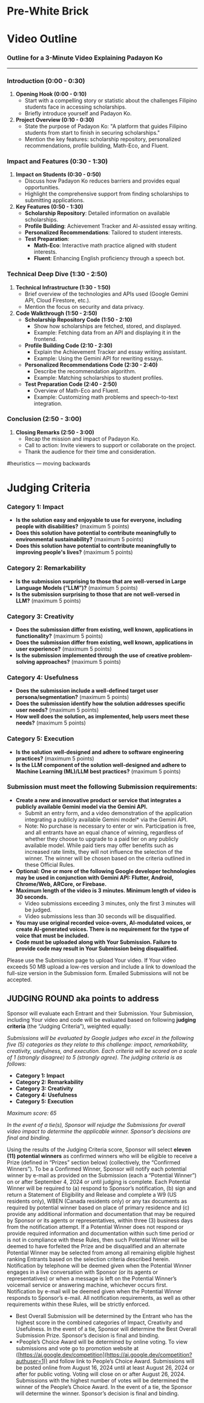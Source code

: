 # Pre-White Brick

# Video Outline

### Outline for a 3-Minute Video Explaining Padayon Ko

---

### **Introduction (0:00 - 0:30)**

1. **Opening Hook (0:00 - 0:10)**
    - Start with a compelling story or statistic about the challenges Filipino students face in accessing scholarships.
    - Briefly introduce yourself and Padayon Ko.
2. **Project Overview (0:10 - 0:30)**
    - State the purpose of Padayon Ko: "A platform that guides Filipino students from start to finish in securing scholarships."
    - Mention the key features: scholarship repository, personalized recommendations, profile building, Math-Eco, and Fluent.

### **Impact and Features (0:30 - 1:30)**

1. **Impact on Students (0:30 - 0:50)**
    - Discuss how Padayon Ko reduces barriers and provides equal opportunities.
    - Highlight the comprehensive support from finding scholarships to submitting applications.
2. **Key Features (0:50 - 1:30)**
    - **Scholarship Repository**: Detailed information on available scholarships.
    - **Profile Building**: Achievement Tracker and AI-assisted essay writing.
    - **Personalized Recommendations**: Tailored to student interests.
    - **Test Preparation**:
        - **Math-Eco**: Interactive math practice aligned with student interests.
        - **Fluent**: Enhancing English proficiency through a speech bot.

### **Technical Deep Dive (1:30 - 2:50)**

1. **Technical Infrastructure (1:30 - 1:50)**
    - Brief overview of the technologies and APIs used (Google Gemini API, Cloud Firestore, etc.).
    - Mention the focus on security and data privacy.
2. **Code Walkthrough (1:50 - 2:50)**
    - **Scholarship Repository Code (1:50 - 2:10)**
        - Show how scholarships are fetched, stored, and displayed.
        - Example: Fetching data from an API and displaying it in the frontend.
    - **Profile Building Code (2:10 - 2:30)**
        - Explain the Achievement Tracker and essay writing assistant.
        - Example: Using the Gemini API for rewriting essays.
    - **Personalized Recommendations Code (2:30 - 2:40)**
        - Describe the recommendation algorithm.
        - Example: Matching scholarships to student profiles.
    - **Test Preparation Code (2:40 - 2:50)**
        - Overview of Math-Eco and Fluent.
        - Example: Customizing math problems and speech-to-text integration.

### **Conclusion (2:50 - 3:00)**

1. **Closing Remarks (2:50 - 3:00)**
    - Recap the mission and impact of Padayon Ko.
    - Call to action: Invite viewers to support or collaborate on the project.
    - Thank the audience for their time and consideration.

#heuristics — moving backwards

# Judging Criteria

### **Category 1: Impact**

- **Is the solution easy and enjoyable to use for everyone, including people with disabilities?** (maximum 5 points)
- **Does this solution have potential to contribute meaningfully to environmental sustainability?** (maximum 5 points)
- **Does this solution have potential to contribute meaningfully to improving people's lives?** (maximum 5 points)

### **Category 2: Remarkability**

- **Is the submission surprising to those that are well-versed in Large Language Models (“LLM”)?** (maximum 5 points)
- **Is the submission surprising to those that are not well-versed in LLM?** (maximum 5 points)

### **Category 3: Creativity**

- **Does the submission differ from existing, well known, applications in functionality?** (maximum 5 points)
- **Does the submission differ from existing, well known, applications in user experience?** (maximum 5 points)
- **Is the submission implemented through the use of creative problem-solving approaches?** (maximum 5 points)

### **Category 4: Usefulness**

- **Does the submission include a well-defined target user persona/segmentation?** (maximum 5 points)
- **Does the submission identify how the solution addresses specific user needs?** (maximum 5 points)
- **How well does the solution, as implemented, help users meet these needs?** (maximum 5 points)

### **Category 5: Execution**

- **Is the solution well-designed and adhere to software engineering practices?** (maximum 5 points)
- **Is the LLM component of the solution well-designed and adhere to Machine Learning (ML)/LLM best practices?** (maximum 5 points)

### **Submission must meet the following Submission requirements:**

- **Create a new and innovative product or service that integrates a publicly available Gemini model via the Gemini API.**
    - Submit an entry form, and a video demonstration of the application integrating a publicly available Gemini model* via the Gemini API.
    - Note: No purchase is necessary to enter or win. Participation is free, and all entrants have an equal chance of winning, regardless of whether they choose to upgrade to a paid tier on any publicly available model. While paid tiers may offer benefits such as increased rate limits, they will not influence the selection of the winner. The winner will be chosen based on the criteria outlined in these Official Rules.
- **Optional: One or more of the following Google developer technologies may be used in conjunction with Gemini API: Flutter, Android, Chrome/Web, ARCore, or Firebase.**
- **Maximum length of the video is 3 minutes. Minimum length of video is 30 seconds.**
    - Video submissions exceeding 3 minutes, only the first 3 minutes will be judged.
    - Video submissions less than 30 seconds will be disqualified.
- **You may use original recorded voice-overs, AI-modulated voices, or create AI-generated voices. There is no requirement for the type of voice that must be included.**
- **Code must be uploaded along with Your Submission. Failure to provide code may result in Your Submission being disqualified.**

Please use the Submission page to upload Your video. If Your video exceeds 50 MB upload a low-res version and include a link to download the full-size version in the Submission form. Emailed Submissions will not be accepted.

## **JUDGING ROUND aka points to address**

Sponsor will evaluate each Entrant and their Submission. Your Submission, including Your video and code will be evaluated based on following **judging criteria** (the “Judging Criteria”), weighted equally:

*Submissions will be evaluated by Google judges who excel in the following five (5) categories as they relate to this challenge: impact, remarkability, creativity, usefulness, and execution. Each criteria will be scored on a scale of 1 (strongly disagree) to 5 (strongly agree). The judging criteria is as follows:*

- **Category 1: Impact**
- **Category 2: Remarkability**
- **Category 3: Creativity**
- **Category 4: Usefulness**
- **Category 5: Execution**

*Maximum score: 65*

*In the event of a tie(s), Sponsor will rejudge the Submissions for overall video impact to determine the applicable winner. Sponsor’s decisions are final and binding.*

Using the results of the Judging Criteria score, Sponsor will select **eleven (11) potential winners** as confirmed winners who will be eligible to receive a Prize (defined in “Prizes” section below) (collectively, the “Confirmed Winners”). To be a Confirmed Winner, Sponsor will notify each potential winner by e-mail as provided on the Submission (each a “Potential Winner”) on or after September 4, 2024 or until judging is complete. Each Potential Winner will be required to (a) respond to Sponsor’s notification, (b) sign and return a Statement of Eligibility and Release and complete a W9 (US residents only), WBEN (Canada residents only) or any tax documents as required by potential winner based on place of primary residence and (c) provide any additional information and documentation that may be required by Sponsor or its agents or representatives, within three (3) business days from the notification attempt. If a Potential Winner does not respond or provide required information and documentation within such time period or is not in compliance with these Rules, then such Potential Winner will be deemed to have forfeited the Prize and be disqualified and an alternate Potential Winner may be selected from among all remaining eligible highest ranking Entrants based on the selection criteria described herein. Notification by telephone will be deemed given when the Potential Winner engages in a live conversation with Sponsor (or its agents or representatives) or when a message is left on the Potential Winner’s voicemail service or answering machine, whichever occurs first. Notification by e-mail will be deemed given when the Potential Winner responds to Sponsor’s e-mail. All notification requirements, as well as other requirements within these Rules, will be strictly enforced.

- Best Overall Submission will be determined by the Entrant who has the highest score in the combined categories of Impact, Creativity and Usefulness. In the event of a tie, Sponsor will determine the Best Overall Submission Prize. Sponsor’s decision is final and binding.
- *People’s Choice Award will be determined by online voting. To view submissions and vote go to promotion website at ([https://ai.google.dev/competition](https://ai.google.dev/competition?authuser=1)) and follow link to People’s Choice Award. Submissions will be posted online from August 16, 2024 until at least August 26, 2024 or after for public voting. Voting will close on or after August 26, 2024. Submissions with the highest number of votes will be determined the winner of the People’s Choice Award. In the event of a tie, the Sponsor will determine the winner. Sponsor’s decision is final and binding.